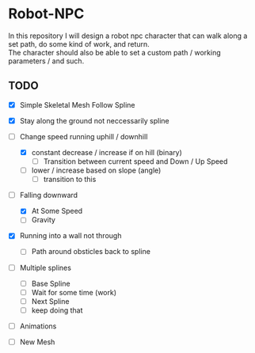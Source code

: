 # Robot-NPC
In this repository I will design a robot npc character that can walk along a set path, do some kind of work, and return. <br> The character should also be able to set a custom path / working parameters / and such.




## TODO

- [X] Simple Skeletal Mesh Follow Spline
- [X] Stay along the ground not neccessarily spline
- [ ] Change speed running uphill / downhill
  - [X] constant decrease / increase if on hill (binary)
    - [ ] Transition between current speed and Down / Up Speed
  - [ ] lower / increase based on slope (angle)
    - [ ] transition to this
- [ ] Falling downward
  - [X] At Some Speed
  - [ ] Gravity 
- [X] Running into a wall not through
  - [ ] Path around obsticles back to spline  
- [ ] Multiple splines
  - [ ] Base Spline
  - [ ] Wait for some time (work)
  - [ ] Next Spline
  - [ ] keep doing that
- [ ] Animations
- [ ] New Mesh 

